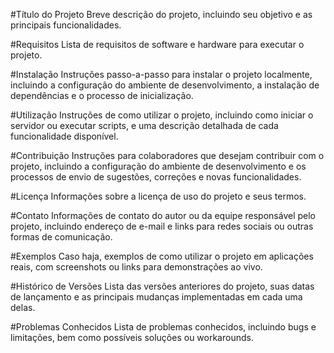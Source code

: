 #Título do Projeto
Breve descrição do projeto, incluindo seu objetivo e as principais funcionalidades.

#Requisitos
Lista de requisitos de software e hardware para executar o projeto.

#Instalação
Instruções passo-a-passo para instalar o projeto localmente, incluindo a configuração do ambiente de desenvolvimento, a instalação de dependências e o processo de inicialização.

#Utilização
Instruções de como utilizar o projeto, incluindo como iniciar o servidor ou executar scripts, e uma descrição detalhada de cada funcionalidade disponível.

#Contribuição
Instruções para colaboradores que desejam contribuir com o projeto, incluindo a configuração do ambiente de desenvolvimento e os processos de envio de sugestões, correções e novas funcionalidades.

#Licença
Informações sobre a licença de uso do projeto e seus termos.

#Contato
Informações de contato do autor ou da equipe responsável pelo projeto, incluindo endereço de e-mail e links para redes sociais ou outras formas de comunicação.

#Exemplos
Caso haja, exemplos de como utilizar o projeto em aplicações reais, com screenshots ou links para demonstrações ao vivo.

#Histórico de Versões
Lista das versões anteriores do projeto, suas datas de lançamento e as principais mudanças implementadas em cada uma delas.

#Problemas Conhecidos
Lista de problemas conhecidos, incluindo bugs e limitações, bem como possíveis soluções ou workarounds.
